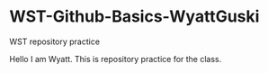 # WST-Github-Basics-WyattGuski
WST repository practice

Hello I am Wyatt.
This is repository practice for the class.
